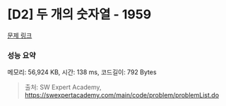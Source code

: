 # [D2] 두 개의 숫자열 - 1959 

[문제 링크](https://swexpertacademy.com/main/code/problem/problemDetail.do?contestProbId=AV5PpoFaAS4DFAUq) 

### 성능 요약

메모리: 56,924 KB, 시간: 138 ms, 코드길이: 792 Bytes



> 출처: SW Expert Academy, https://swexpertacademy.com/main/code/problem/problemList.do